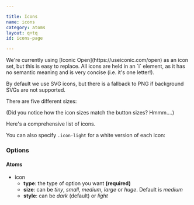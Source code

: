 ```yaml
---

title: Icons
name: icons
category: atoms
layout: q+tq
id: icons-page

---
```


<p class="lead">We're currently using [Iconic Open](https://useiconic.com/open) as an icon set, but this is easy to replace. All icons are held in an `i` element, as it has no semantic meaning and is very concise (i.e. it's one letter!).</p>

By default we use SVG icons, but there is a fallback to PNG if background SVGs are not supported.

<script>
component("icon", { "type": "heart" } );
</script>

There are five different sizes:

<script>
component("icon", { "type": "heart", "size": "tiny" } )
+component("icon", { "type": "heart", "size": "small" } )
+component("icon", { "type": "heart", "size": "medium" } )
+component("icon", { "type": "heart", "size": "large" } )
+component("icon", { "type": "heart", "size": "huge" } );

</script>

(Did you notice how the icon sizes match the button sizes? Hmmm....)

Here's a comprehensive list of icons.

<script>
component("icon", { "type": "account-login" } )
+component("icon", { "type": "account-logout" } )
+component("icon", { "type": "action-redo" } )
+component("icon", { "type": "action-undo" } )
+component("icon", { "type": "arrow-bottom" } )
+component("icon", { "type": "arrow-circle-bottom" } )
+component("icon", { "type": "arrow-circle-left" } )
+component("icon", { "type": "arrow-circle-right" } )
+component("icon", { "type": "arrow-circle-top" } )
+component("icon", { "type": "arrow-left" } )
+component("icon", { "type": "arrow-right" } )
+component("icon", { "type": "arrow-thick-bottom" } )
+component("icon", { "type": "arrow-thick-left" } )
+component("icon", { "type": "arrow-thick-right" } )
+component("icon", { "type": "arrow-thick-top" } )
+component("icon", { "type": "arrow-top" } )
+component("icon", { "type": "audio-spectrum" } )
+component("icon", { "type": "audio" } )
+component("icon", { "type": "badge" } )
+component("icon", { "type": "ban" } )
+component("icon", { "type": "bar-chart" } )
+component("icon", { "type": "basket" } )
+component("icon", { "type": "beaker" } )
+component("icon", { "type": "bell" } )
+component("icon", { "type": "bolt" } )
+component("icon", { "type": "book" } )
+component("icon", { "type": "bookmark" } )
+component("icon", { "type": "box" } )
+component("icon", { "type": "briefcase" } )
+component("icon", { "type": "british-pound" } )
+component("icon", { "type": "browser" } )
+component("icon", { "type": "brush" } )
+component("icon", { "type": "bug" } )
+component("icon", { "type": "bullhorn" } )
+component("icon", { "type": "calculator" } )
+component("icon", { "type": "calendar" } )
+component("icon", { "type": "camera-slr" } )
+component("icon", { "type": "caret-bottom" } )
+component("icon", { "type": "caret-left" } )
+component("icon", { "type": "caret-right" } )
+component("icon", { "type": "caret-top" } )
+component("icon", { "type": "cart" } )
+component("icon", { "type": "chat" } )
+component("icon", { "type": "check" } )
+component("icon", { "type": "chevron-bottom" } )
+component("icon", { "type": "chevron-left" } )
+component("icon", { "type": "chevron-right" } )
+component("icon", { "type": "chevron-top" } )
+component("icon", { "type": "circle-check" } )
+component("icon", { "type": "circle-x" } )
+component("icon", { "type": "clipboard" } )
+component("icon", { "type": "clock" } )
+component("icon", { "type": "code" } )
+component("icon", { "type": "cog" } )
+component("icon", { "type": "collapse-down" } )
+component("icon", { "type": "collapse-left" } )
+component("icon", { "type": "collapse-right" } )
+component("icon", { "type": "collapse-up" } )
+component("icon", { "type": "command" } )
+component("icon", { "type": "comment-square" } )
+component("icon", { "type": "crop" } )
+component("icon", { "type": "dashboard" } )
+component("icon", { "type": "data-transfer-download" } )
+component("icon", { "type": "data-transfer-upload" } )
+component("icon", { "type": "delete" } )
+component("icon", { "type": "document" } )
+component("icon", { "type": "double-quote-serif-left" } )
+component("icon", { "type": "double-quote-serif-right" } )
+component("icon", { "type": "droplet" } )
+component("icon", { "type": "eject" } )
+component("icon", { "type": "envelope-closed" } )
+component("icon", { "type": "envelope-open" } )
+component("icon", { "type": "expand-down" } )
+component("icon", { "type": "expand-left" } )
+component("icon", { "type": "expand-right" } )
+component("icon", { "type": "expand-up" } )
+component("icon", { "type": "external-link" } )
+component("icon", { "type": "eye" } )
+component("icon", { "type": "eyedropper" } )
+component("icon", { "type": "file" } )
+component("icon", { "type": "fire" } )
+component("icon", { "type": "flag" } )
+component("icon", { "type": "flash" } )
+component("icon", { "type": "folder" } )
+component("icon", { "type": "fullscreen-enter" } )
+component("icon", { "type": "fullscreen-exit" } )
+component("icon", { "type": "globe" } )
+component("icon", { "type": "graph" } )
+component("icon", { "type": "headphones" } )
+component("icon", { "type": "heart" } )
+component("icon", { "type": "home" } )
+component("icon", { "type": "infinity" } )
+component("icon", { "type": "info" } )
+component("icon", { "type": "key" } )
+component("icon", { "type": "layers" } )
+component("icon", { "type": "lightbulb" } )
+component("icon", { "type": "link-broken" } )
+component("icon", { "type": "link-intact" } )
+component("icon", { "type": "location" } )
+component("icon", { "type": "lock-locked" } )
+component("icon", { "type": "lock-unlocked" } )
+component("icon", { "type": "loop-circular" } )
+component("icon", { "type": "magnifying-glass" } )
+component("icon", { "type": "map-marker" } )
+component("icon", { "type": "map" } )
+component("icon", { "type": "media-pause" } )
+component("icon", { "type": "media-play" } )
+component("icon", { "type": "media-record" } )
+component("icon", { "type": "media-skip-backward" } )
+component("icon", { "type": "media-skip-forward" } )
+component("icon", { "type": "media-step-backward" } )
+component("icon", { "type": "media-step-forward" } )
+component("icon", { "type": "media-stop" } )
+component("icon", { "type": "medical-cross" } )
+component("icon", { "type": "menu" } )
+component("icon", { "type": "microphone" } )
+component("icon", { "type": "minus" } )
+component("icon", { "type": "monitor" } )
+component("icon", { "type": "moon" } )
+component("icon", { "type": "move" } )
+component("icon", { "type": "musical-note" } )
+component("icon", { "type": "paperclip" } )
+component("icon", { "type": "pencil" } )
+component("icon", { "type": "people" } )
+component("icon", { "type": "person" } )
+component("icon", { "type": "pin" } )
+component("icon", { "type": "play-circle" } )
+component("icon", { "type": "plus" } )
+component("icon", { "type": "power-standby" } )
+component("icon", { "type": "puzzle-piece" } )
+component("icon", { "type": "random" } )
+component("icon", { "type": "reload" } )
+component("icon", { "type": "resize-both" } )
+component("icon", { "type": "resize-height" } )
+component("icon", { "type": "resize-width" } )
+component("icon", { "type": "rss-alt" } )
+component("icon", { "type": "rss" } )
+component("icon", { "type": "share-boxed" } )
+component("icon", { "type": "share" } )
+component("icon", { "type": "shield" } )
+component("icon", { "type": "signal" } )
+component("icon", { "type": "sort-ascending" } )
+component("icon", { "type": "sort-descending" } )
+component("icon", { "type": "star" } )
+component("icon", { "type": "tag" } )
+component("icon", { "type": "tags" } )
+component("icon", { "type": "target" } )
+component("icon", { "type": "task" } )
+component("icon", { "type": "thumb-down" } )
+component("icon", { "type": "thumb-up" } )
+component("icon", { "type": "timer" } )
+component("icon", { "type": "transfer" } )
+component("icon", { "type": "trash" } )
+component("icon", { "type": "volume-high" } )
+component("icon", { "type": "volume-low" } )
+component("icon", { "type": "volume-off" } )
+component("icon", { "type": "warning" } )
+component("icon", { "type": "wifi" } )
+component("icon", { "type": "wrench" } )
+component("icon", { "type": "x" } )
+component("icon", { "type": "zoom-in" } )
+component("icon", { "type": "zoom-out" } );
</script>

You can also specify `.icon-light` for a white version of each icon:

<script>
component("icon", { "type": "account-login", "style": "light" } )
+component("icon", { "type": "account-logout", "style": "light" } )
+component("icon", { "type": "action-redo", "style": "light" } )
+component("icon", { "type": "action-undo", "style": "light" } )
+component("icon", { "type": "arrow-bottom", "style": "light" } )
+component("icon", { "type": "arrow-circle-bottom", "style": "light" } )
+component("icon", { "type": "arrow-circle-left", "style": "light" } )
+component("icon", { "type": "arrow-circle-right", "style": "light" } )
+component("icon", { "type": "arrow-circle-top", "style": "light" } )
+component("icon", { "type": "arrow-left", "style": "light" } )
+component("icon", { "type": "arrow-right", "style": "light" } )
+component("icon", { "type": "arrow-thick-bottom", "style": "light" } )
+component("icon", { "type": "arrow-thick-left", "style": "light" } )
+component("icon", { "type": "arrow-thick-right", "style": "light" } )
+component("icon", { "type": "arrow-thick-top", "style": "light" } )
+component("icon", { "type": "arrow-top", "style": "light" } )
+component("icon", { "type": "audio-spectrum", "style": "light" } )
+component("icon", { "type": "audio", "style": "light" } )
+component("icon", { "type": "badge", "style": "light" } )
+component("icon", { "type": "ban", "style": "light" } )
+component("icon", { "type": "bar-chart", "style": "light" } )
+component("icon", { "type": "basket", "style": "light" } )
+component("icon", { "type": "beaker", "style": "light" } )
+component("icon", { "type": "bell", "style": "light" } )
+component("icon", { "type": "bolt", "style": "light" } )
+component("icon", { "type": "book", "style": "light" } )
+component("icon", { "type": "bookmark", "style": "light" } )
+component("icon", { "type": "box", "style": "light" } )
+component("icon", { "type": "briefcase", "style": "light" } )
+component("icon", { "type": "british-pound", "style": "light" } )
+component("icon", { "type": "browser", "style": "light" } )
+component("icon", { "type": "brush", "style": "light" } )
+component("icon", { "type": "bug", "style": "light" } )
+component("icon", { "type": "bullhorn", "style": "light" } )
+component("icon", { "type": "calculator", "style": "light" } )
+component("icon", { "type": "calendar", "style": "light" } )
+component("icon", { "type": "camera-slr", "style": "light" } )
+component("icon", { "type": "caret-bottom", "style": "light" } )
+component("icon", { "type": "caret-left", "style": "light" } )
+component("icon", { "type": "caret-right", "style": "light" } )
+component("icon", { "type": "caret-top", "style": "light" } )
+component("icon", { "type": "cart", "style": "light" } )
+component("icon", { "type": "chat", "style": "light" } )
+component("icon", { "type": "check", "style": "light" } )
+component("icon", { "type": "chevron-bottom", "style": "light" } )
+component("icon", { "type": "chevron-left", "style": "light" } )
+component("icon", { "type": "chevron-right", "style": "light" } )
+component("icon", { "type": "chevron-top", "style": "light" } )
+component("icon", { "type": "circle-check", "style": "light" } )
+component("icon", { "type": "circle-x", "style": "light" } )
+component("icon", { "type": "clipboard", "style": "light" } )
+component("icon", { "type": "clock", "style": "light" } )
+component("icon", { "type": "code", "style": "light" } )
+component("icon", { "type": "cog", "style": "light" } )
+component("icon", { "type": "collapse-down", "style": "light" } )
+component("icon", { "type": "collapse-left", "style": "light" } )
+component("icon", { "type": "collapse-right", "style": "light" } )
+component("icon", { "type": "collapse-up", "style": "light" } )
+component("icon", { "type": "command", "style": "light" } )
+component("icon", { "type": "comment-square", "style": "light" } )
+component("icon", { "type": "crop", "style": "light" } )
+component("icon", { "type": "dashboard", "style": "light" } )
+component("icon", { "type": "data-transfer-download", "style": "light" } )
+component("icon", { "type": "data-transfer-upload", "style": "light" } )
+component("icon", { "type": "delete", "style": "light" } )
+component("icon", { "type": "document", "style": "light" } )
+component("icon", { "type": "double-quote-serif-left", "style": "light" } )
+component("icon", { "type": "double-quote-serif-right", "style": "light" } )
+component("icon", { "type": "droplet", "style": "light" } )
+component("icon", { "type": "eject", "style": "light" } )
+component("icon", { "type": "envelope-closed", "style": "light" } )
+component("icon", { "type": "envelope-open", "style": "light" } )
+component("icon", { "type": "expand-down", "style": "light" } )
+component("icon", { "type": "expand-left", "style": "light" } )
+component("icon", { "type": "expand-right", "style": "light" } )
+component("icon", { "type": "expand-up", "style": "light" } )
+component("icon", { "type": "external-link", "style": "light" } )
+component("icon", { "type": "eye", "style": "light" } )
+component("icon", { "type": "eyedropper", "style": "light" } )
+component("icon", { "type": "file", "style": "light" } )
+component("icon", { "type": "fire", "style": "light" } )
+component("icon", { "type": "flag", "style": "light" } )
+component("icon", { "type": "flash", "style": "light" } )
+component("icon", { "type": "folder", "style": "light" } )
+component("icon", { "type": "fullscreen-enter", "style": "light" } )
+component("icon", { "type": "fullscreen-exit", "style": "light" } )
+component("icon", { "type": "globe", "style": "light" } )
+component("icon", { "type": "graph", "style": "light" } )
+component("icon", { "type": "headphones", "style": "light" } )
+component("icon", { "type": "heart", "style": "light" } )
+component("icon", { "type": "home", "style": "light" } )
+component("icon", { "type": "infinity", "style": "light" } )
+component("icon", { "type": "info", "style": "light" } )
+component("icon", { "type": "key", "style": "light" } )
+component("icon", { "type": "layers", "style": "light" } )
+component("icon", { "type": "lightbulb", "style": "light" } )
+component("icon", { "type": "link-broken", "style": "light" } )
+component("icon", { "type": "link-intact", "style": "light" } )
+component("icon", { "type": "location", "style": "light" } )
+component("icon", { "type": "lock-locked", "style": "light" } )
+component("icon", { "type": "lock-unlocked", "style": "light" } )
+component("icon", { "type": "loop-circular", "style": "light" } )
+component("icon", { "type": "magnifying-glass", "style": "light" } )
+component("icon", { "type": "map-marker", "style": "light" } )
+component("icon", { "type": "map", "style": "light" } )
+component("icon", { "type": "media-pause", "style": "light" } )
+component("icon", { "type": "media-play", "style": "light" } )
+component("icon", { "type": "media-record", "style": "light" } )
+component("icon", { "type": "media-skip-backward", "style": "light" } )
+component("icon", { "type": "media-skip-forward", "style": "light" } )
+component("icon", { "type": "media-step-backward", "style": "light" } )
+component("icon", { "type": "media-step-forward", "style": "light" } )
+component("icon", { "type": "media-stop", "style": "light" } )
+component("icon", { "type": "medical-cross", "style": "light" } )
+component("icon", { "type": "menu", "style": "light" } )
+component("icon", { "type": "microphone", "style": "light" } )
+component("icon", { "type": "minus", "style": "light" } )
+component("icon", { "type": "monitor", "style": "light" } )
+component("icon", { "type": "moon", "style": "light" } )
+component("icon", { "type": "move", "style": "light" } )
+component("icon", { "type": "musical-note", "style": "light" } )
+component("icon", { "type": "paperclip", "style": "light" } )
+component("icon", { "type": "pencil", "style": "light" } )
+component("icon", { "type": "people", "style": "light" } )
+component("icon", { "type": "person", "style": "light" } )
+component("icon", { "type": "pin", "style": "light" } )
+component("icon", { "type": "play-circle", "style": "light" } )
+component("icon", { "type": "plus", "style": "light" } )
+component("icon", { "type": "power-standby", "style": "light" } )
+component("icon", { "type": "puzzle-piece", "style": "light" } )
+component("icon", { "type": "random", "style": "light" } )
+component("icon", { "type": "reload", "style": "light" } )
+component("icon", { "type": "resize-both", "style": "light" } )
+component("icon", { "type": "resize-height", "style": "light" } )
+component("icon", { "type": "resize-width", "style": "light" } )
+component("icon", { "type": "rss-alt", "style": "light" } )
+component("icon", { "type": "rss", "style": "light" } )
+component("icon", { "type": "share-boxed", "style": "light" } )
+component("icon", { "type": "share", "style": "light" } )
+component("icon", { "type": "shield", "style": "light" } )
+component("icon", { "type": "signal", "style": "light" } )
+component("icon", { "type": "sort-ascending", "style": "light" } )
+component("icon", { "type": "sort-descending", "style": "light" } )
+component("icon", { "type": "star", "style": "light" } )
+component("icon", { "type": "tag", "style": "light" } )
+component("icon", { "type": "tags", "style": "light" } )
+component("icon", { "type": "target", "style": "light" } )
+component("icon", { "type": "task", "style": "light" } )
+component("icon", { "type": "thumb-down", "style": "light" } )
+component("icon", { "type": "thumb-up", "style": "light" } )
+component("icon", { "type": "timer", "style": "light" } )
+component("icon", { "type": "transfer", "style": "light" } )
+component("icon", { "type": "trash", "style": "light" } )
+component("icon", { "type": "volume-high", "style": "light" } )
+component("icon", { "type": "volume-low", "style": "light" } )
+component("icon", { "type": "volume-off", "style": "light" } )
+component("icon", { "type": "warning", "style": "light" } )
+component("icon", { "type": "wifi", "style": "light" } )
+component("icon", { "type": "wrench", "style": "light" } )
+component("icon", { "type": "x", "style": "light" } )
+component("icon", { "type": "zoom-in", "style": "light" } )
+component("icon", { "type": "zoom-out", "style": "light" } );
</script>

### Options


#### Atoms


* icon
  * **type**: the type of option you want **(required)**
  * **size**: can be _tiny_, _small_, _medium_, _large_ or _huge_. Default is _medium_
  * **style**: can be _dark_ (default) or _light_
